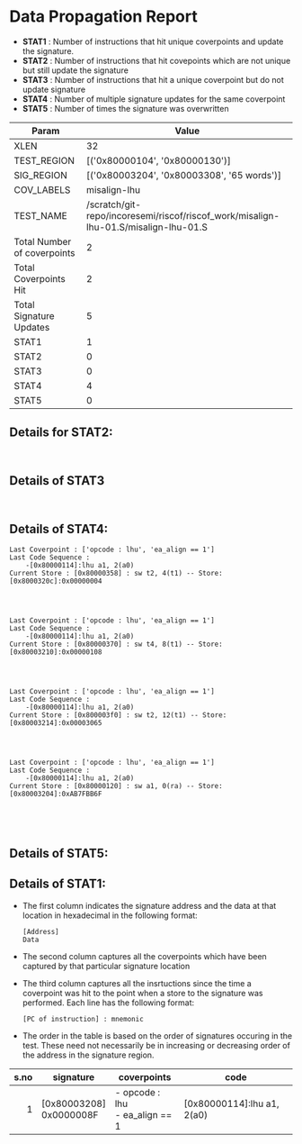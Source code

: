 
# Data Propagation Report

- **STAT1** : Number of instructions that hit unique coverpoints and update the signature.
- **STAT2** : Number of instructions that hit covepoints which are not unique but still update the signature
- **STAT3** : Number of instructions that hit a unique coverpoint but do not update signature
- **STAT4** : Number of multiple signature updates for the same coverpoint
- **STAT5** : Number of times the signature was overwritten

| Param                     | Value    |
|---------------------------|----------|
| XLEN                      | 32      |
| TEST_REGION               | [('0x80000104', '0x80000130')]      |
| SIG_REGION                | [('0x80003204', '0x80003308', '65 words')]      |
| COV_LABELS                | misalign-lhu      |
| TEST_NAME                 | /scratch/git-repo/incoresemi/riscof/riscof_work/misalign-lhu-01.S/misalign-lhu-01.S    |
| Total Number of coverpoints| 2     |
| Total Coverpoints Hit     | 2      |
| Total Signature Updates   | 5      |
| STAT1                     | 1      |
| STAT2                     | 0      |
| STAT3                     | 0     |
| STAT4                     | 4     |
| STAT5                     | 0     |

## Details for STAT2:

```


```

## Details of STAT3

```


```

## Details of STAT4:

```
Last Coverpoint : ['opcode : lhu', 'ea_align == 1']
Last Code Sequence : 
	-[0x80000114]:lhu a1, 2(a0)
Current Store : [0x80000358] : sw t2, 4(t1) -- Store: [0x8000320c]:0x00000004




Last Coverpoint : ['opcode : lhu', 'ea_align == 1']
Last Code Sequence : 
	-[0x80000114]:lhu a1, 2(a0)
Current Store : [0x80000370] : sw t4, 8(t1) -- Store: [0x80003210]:0x00000108




Last Coverpoint : ['opcode : lhu', 'ea_align == 1']
Last Code Sequence : 
	-[0x80000114]:lhu a1, 2(a0)
Current Store : [0x800003f0] : sw t2, 12(t1) -- Store: [0x80003214]:0x00003065




Last Coverpoint : ['opcode : lhu', 'ea_align == 1']
Last Code Sequence : 
	-[0x80000114]:lhu a1, 2(a0)
Current Store : [0x80000120] : sw a1, 0(ra) -- Store: [0x80003204]:0xAB7FBB6F





```

## Details of STAT5:



## Details of STAT1:

- The first column indicates the signature address and the data at that location in hexadecimal in the following format: 
  ```
  [Address]
  Data
  ```

- The second column captures all the coverpoints which have been captured by that particular signature location

- The third column captures all the insrtuctions since the time a coverpoint was
  hit to the point when a store to the signature was performed. Each line has
  the following format:
  ```
  [PC of instruction] : mnemonic
  ```
- The order in the table is based on the order of signatures occuring in the
  test. These need not necessarily be in increasing or decreasing order of the
  address in the signature region.

|s.no|        signature         |              coverpoints              |             code              |
|---:|--------------------------|---------------------------------------|-------------------------------|
|   1|[0x80003208]<br>0x0000008F|- opcode : lhu<br> - ea_align == 1<br> |[0x80000114]:lhu a1, 2(a0)<br> |
